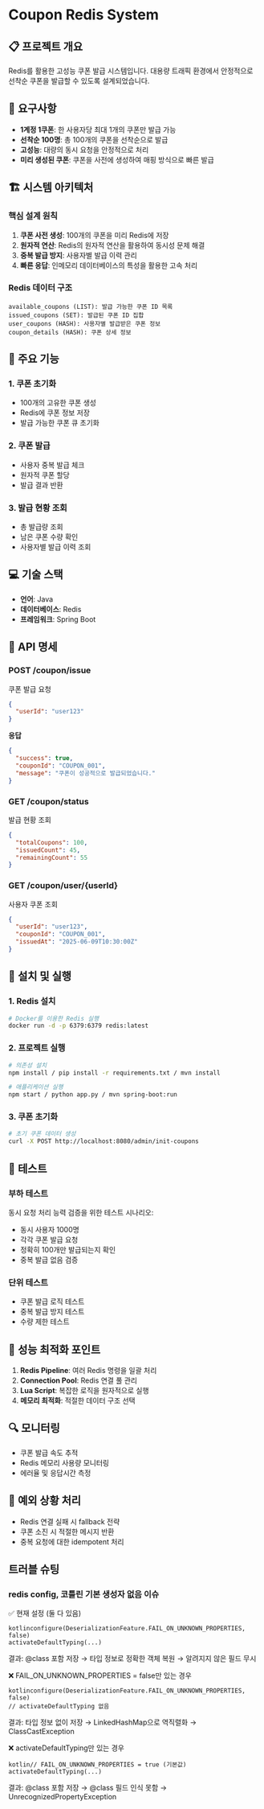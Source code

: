 # Coupon Redis System

## 📋 프로젝트 개요

Redis를 활용한 고성능 쿠폰 발급 시스템입니다. 대용량 트래픽 환경에서 안정적으로 선착순 쿠폰을 발급할 수 있도록 설계되었습니다.

## 🎯 요구사항

- **1계정 1쿠폰**: 한 사용자당 최대 1개의 쿠폰만 발급 가능
- **선착순 100명**: 총 100개의 쿠폰을 선착순으로 발급
- **고성능**: 대량의 동시 요청을 안정적으로 처리
- **미리 생성된 쿠폰**: 쿠폰을 사전에 생성하여 매핑 방식으로 빠른 발급

## 🏗️ 시스템 아키텍처

### 핵심 설계 원칙
1. **쿠폰 사전 생성**: 100개의 쿠폰을 미리 Redis에 저장
2. **원자적 연산**: Redis의 원자적 연산을 활용하여 동시성 문제 해결
3. **중복 발급 방지**: 사용자별 발급 이력 관리
4. **빠른 응답**: 인메모리 데이터베이스의 특성을 활용한 고속 처리

### Redis 데이터 구조
```
available_coupons (LIST): 발급 가능한 쿠폰 ID 목록
issued_coupons (SET): 발급된 쿠폰 ID 집합
user_coupons (HASH): 사용자별 발급받은 쿠폰 정보
coupon_details (HASH): 쿠폰 상세 정보
```

## 🚀 주요 기능

### 1. 쿠폰 초기화
- 100개의 고유한 쿠폰 생성
- Redis에 쿠폰 정보 저장
- 발급 가능한 쿠폰 큐 초기화

### 2. 쿠폰 발급
- 사용자 중복 발급 체크
- 원자적 쿠폰 할당
- 발급 결과 반환

### 3. 발급 현황 조회
- 총 발급량 조회
- 남은 쿠폰 수량 확인
- 사용자별 발급 이력 조회

## 💻 기술 스택

- **언어**: Java 
- **데이터베이스**: Redis
- **프레임워크**: Spring Boot 

## 📝 API 명세

### POST /coupon/issue
쿠폰 발급 요청
```json
{
  "userId": "user123"
}
```

**응답**
```json
{
  "success": true,
  "couponId": "COUPON_001",
  "message": "쿠폰이 성공적으로 발급되었습니다."
}
```

### GET /coupon/status
발급 현황 조회
```json
{
  "totalCoupons": 100,
  "issuedCount": 45,
  "remainingCount": 55
}
```

### GET /coupon/user/{userId}
사용자 쿠폰 조회
```json
{
  "userId": "user123",
  "couponId": "COUPON_001",
  "issuedAt": "2025-06-09T10:30:00Z"
}
```

## 🔧 설치 및 실행

### 1. Redis 설치
```bash
# Docker를 이용한 Redis 실행
docker run -d -p 6379:6379 redis:latest
```

### 2. 프로젝트 실행
```bash
# 의존성 설치
npm install / pip install -r requirements.txt / mvn install

# 애플리케이션 실행
npm start / python app.py / mvn spring-boot:run
```

### 3. 쿠폰 초기화
```bash
# 초기 쿠폰 데이터 생성
curl -X POST http://localhost:8080/admin/init-coupons
```

## 🧪 테스트

### 부하 테스트
동시 요청 처리 능력 검증을 위한 테스트 시나리오:
- 동시 사용자 1000명
- 각각 쿠폰 발급 요청
- 정확히 100개만 발급되는지 확인
- 중복 발급 없음 검증

### 단위 테스트
- 쿠폰 발급 로직 테스트
- 중복 발급 방지 테스트
- 수량 제한 테스트

## 🎯 성능 최적화 포인트

1. **Redis Pipeline**: 여러 Redis 명령을 일괄 처리
2. **Connection Pool**: Redis 연결 풀 관리
3. **Lua Script**: 복잡한 로직을 원자적으로 실행
4. **메모리 최적화**: 적절한 데이터 구조 선택

## 🔍 모니터링

- 쿠폰 발급 속도 추적
- Redis 메모리 사용량 모니터링
- 에러율 및 응답시간 측정

## 🚨 예외 상황 처리

- Redis 연결 실패 시 fallback 전략
- 쿠폰 소진 시 적절한 메시지 반환
- 중복 요청에 대한 idempotent 처리

## 트러블 슈팅

### redis config, 코틀린 기본 생성자 없음 이슈

✅ 현재 설정 (둘 다 있음)
```
kotlinconfigure(DeserializationFeature.FAIL_ON_UNKNOWN_PROPERTIES, false)
activateDefaultTyping(...)
```
결과: @class 포함 저장 → 타입 정보로 정확한 객체 복원 → 알려지지 않은 필드 무시

❌ FAIL_ON_UNKNOWN_PROPERTIES = false만 있는 경우
```
kotlinconfigure(DeserializationFeature.FAIL_ON_UNKNOWN_PROPERTIES, false)
// activateDefaultTyping 없음
```
결과: 타입 정보 없이 저장 → LinkedHashMap으로 역직렬화 → ClassCastException

❌ activateDefaultTyping만 있는 경우
```
kotlin// FAIL_ON_UNKNOWN_PROPERTIES = true (기본값)
activateDefaultTyping(...)
```
결과: @class 포함 저장 → @class 필드 인식 못함 → UnrecognizedPropertyException
